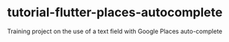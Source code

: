 # tutorial-flutter-places-autocomplete

Training project on the use of a text field with Google Places auto-complete
